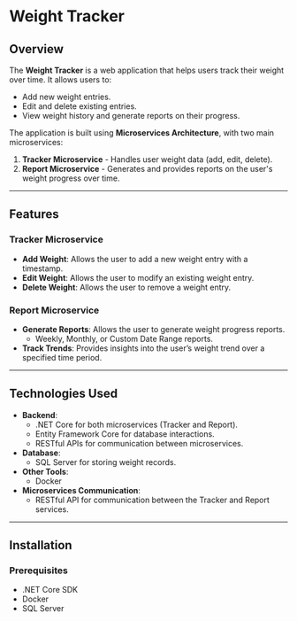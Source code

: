 # Weight Tracker

## Overview

The **Weight Tracker** is a web application that helps users track their weight over time. It allows users to:

- Add new weight entries.
- Edit and delete existing entries.
- View weight history and generate reports on their progress.

The application is built using **Microservices Architecture**, with two main microservices:

1. **Tracker Microservice** - Handles user weight data (add, edit, delete).
2. **Report Microservice** - Generates and provides reports on the user's weight progress over time.

---

## Features

### Tracker Microservice

- **Add Weight**: Allows the user to add a new weight entry with a timestamp.
- **Edit Weight**: Allows the user to modify an existing weight entry.
- **Delete Weight**: Allows the user to remove a weight entry.

### Report Microservice

- **Generate Reports**: Allows the user to generate weight progress reports.
  - Weekly, Monthly, or Custom Date Range reports.
- **Track Trends**: Provides insights into the user’s weight trend over a specified time period.

---

## Technologies Used

- **Backend**:
  - .NET Core for both microservices (Tracker and Report).
  - Entity Framework Core for database interactions.
  - RESTful APIs for communication between microservices.
- **Database**:
  - SQL Server for storing weight records.
- **Other Tools**:
  - Docker
- **Microservices Communication**:
  - RESTful API for communication between the Tracker and Report services.

---

## Installation

### Prerequisites

- .NET Core SDK
- Docker
- SQL Server
